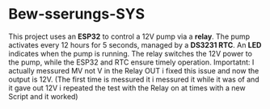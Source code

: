 # Bew-sserungs-SYS
This project uses an **ESP32** to control a 12V pump via a **relay**. The pump activates every 12 hours for 5 seconds, managed by a **DS3231 RTC**. An **LED** indicates when the pump is running. The relay switches the 12V power to the pump, while the ESP32 and RTC ensure timely operation.
Importatnt: I actually messured MV not V in the Relay OUT i fixed this issue and now the output is 12V. (The first time is messured it i messured it while it was of and it gave out 12V i repeated the test with the Relay on at times with a new Script and it worked)
